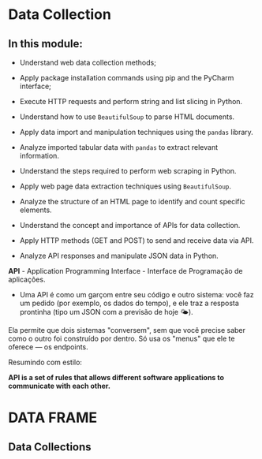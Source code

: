 # Data Collection 

## In this module:

* Understand web data collection methods;

* Apply package installation commands using pip and the PyCharm interface;

* Execute HTTP requests and perform string and list slicing in Python. 

* Understand how to use `BeautifulSoup` to parse HTML documents.

* Apply data import and manipulation techniques using the `pandas` library.

* Analyze imported tabular data with `pandas` to extract relevant information. 

* Understand the steps required to perform web scraping in Python.

* Apply web page data extraction techniques using `BeautifulSoup`.

* Analyze the structure of an HTML page to identify and count specific elements.

* Understand the concept and importance of APIs for data collection.

* Apply HTTP methods (GET and POST) to send and receive data via API.

* Analyze API responses and manipulate JSON data in Python.

**API**  - Application Programming Interface - Interface de Programação de aplicações.
- Uma API é como um garçom entre seu código e outro sistema: você faz um pedido (por exemplo, os dados do tempo), e ele traz a resposta prontinha (tipo um JSON com a previsão de hoje 🌤️).

Ela permite que dois sistemas "conversem", sem que você precise saber como o outro foi construído por dentro. Só usa os "menus" que ele te oferece — os endpoints.

Resumindo com estilo:

**API is a set of rules that allows different software applications to communicate with each other.**


# DATA FRAME

## Data Collections